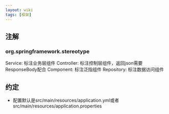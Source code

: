 ```yaml
---
layout: wiki
tags: [框架]
---
```


## 注解

### org.springframework.stereotype

Service: 标注业务层组件
Controller: 标注控制层组件，返回json需要ResponseBody配合
Component: 标注泛指组件
Repository: 标注数据访问组件


## 约定

* 配置默认是src/main/resources/application.yml或者src/main/resources/application.properties




